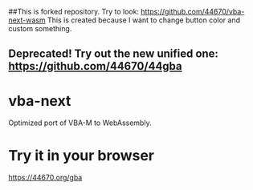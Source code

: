 ##This is forked repository. Try to look: https://github.com/44670/vba-next-wasm
This is created because I want to change button color and custom something.

## Deprecated! Try out the new unified one: https://github.com/44670/44gba

# vba-next
Optimized port of VBA-M to WebAssembly. 

# Try it in your browser
https://44670.org/gba

